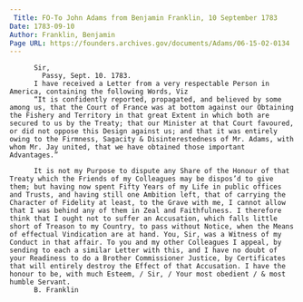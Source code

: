 ```yaml
---
 Title: FO-To John Adams from Benjamin Franklin, 10 September 1783
Date: 1783-09-10
Author: Franklin, Benjamin
Page URL: https://founders.archives.gov/documents/Adams/06-15-02-0134
---
```


          Sir,
            Passy, Sept. 10. 1783.
          I have received a Letter from a very respectable Person in America, containing the following Words, Viz
          “It is confidently reported, propagated, and believed by some among us, that the Court of France was at bottom against our Obtaining the Fishery and Territory in that great Extent in which both are secured to us by the Treaty; that our Minister at that Court favoured, or did not oppose this Design against us; and that it was entirely owing to the Firmness, Sagacity & Disinterestedness of Mr. Adams, with whom Mr. Jay united, that we have obtained those important Advantages.”
          
          It is not my Purpose to dispute any Share of the Honour of that Treaty which the Friends of my Colleagues may be dispos’d to give them; but having now spent Fifty Years of my Life in public offices and Trusts, and having still one Ambition left, that of carrying the Character of Fidelity at least, to the Grave with me, I cannot allow that I was behind any of them in Zeal and Faithfulness. I therefore think that I ought not to suffer an Accusation, which falls little short of Treason to my Country, to pass without Notice, when the Means of effectual Vindication are at hand. You, Sir, was a Witness of my Conduct in that affair. To you and my other Colleagues I appeal, by sending to each a similar Letter with this, and I have no doubt of your Readiness to do a Brother Commissioner Justice, by Certificates that will entirely destroy the Effect of that Accusation. I have the honour to be, with much Esteem, / Sir, / Your most obedient / & most humble Servant.
          B. Franklin
        
